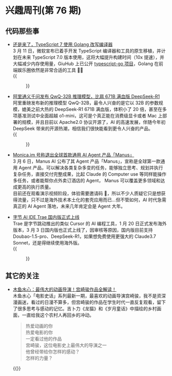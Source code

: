 # 兴趣周刊(第 76 期)


<!--more-->

## 代码那些事
* [还是来了，TypeScript 7 使用 Golang 改写编译器](https://devblogs.microsoft.com/typescript/typescript-native-port/)  
3 月 11 日，微软宣布已着手开发 TypeScript 编译器和工具的原生移植，并计划在未来 TypeScript 7.0 版本使用，这将大幅提升构建时间（10x 提速），并大幅减少内存使用量，GiuHub 上已公开 [typescript-go 项目](https://github.com/microsoft/typescript-go)，Golang 在前端娱乐圈依然是非常合适的工具 👍🏻  
{{<figure src="https://jiangbao-1258001083.cos.ap-shanghai.myqcloud.com/tsc-go.jpg">}}  

* [阿里通义千问发布 QwQ-32B 推理模型，比肩 671B 满血版 DeepSeek-R1](https://huggingface.co/Qwen/QwQ-32B)  
阿里重磅发布新的推理模型 QwQ-32B，最令人兴奋的是它以 32B 的参数规模，媲美之前大热的 DeepSeek-R1 671B 满血版，体积小了 20 倍，甚至在多项基准测试中全面超越 o1-mini，这可是个真正能在消费级显卡或者 Mac 上部署的规模，并且目前以 Apache2.0 协议开源了，AI 的高速发展，伴随今年初 DeepSeek 带来的开源热潮，相信我们很快能看到更令人兴奋的产品。  
{{<figure src="https://jiangbao-1258001083.cos.ap-shanghai.myqcloud.com/qwq32b-benchmark.jpg">}}

* [Monica.im 号称退出全球首款通用 AI Agent 产品「Manus」](https://manus.im/)  
3 月 6 日，Manus AI 公布了其 Agent 产品「Manus」，宣称是全球第一款通用 Agent 产品，可以解决各类复杂多变的任务，能够独立思考、规划并执行复杂任务，直接交付完整成果，比起 Claude 的 Computer use 等同样能操作多任务，或者能帮你点外卖订酒店的 Agent， Manus 可以覆盖更多领域和达成更高的执行质量。  
目前还在观看演示视频阶段，体验需要邀请码 🐶，所以不少人质疑它只是想获得流量，只不过是海外技术本土化的套壳应用而已...但不管如何，AI 时代急需真正的 AI Agent 落地，未来几年肯定会是 Agent 大年。

* [字节 AI IDE Trae 国内版正式上线](https://www.trae.ai/?utm_source=ads&utm_medium=gg_sem&utm_campaign=22305834385&gad_source=1&gclid=Cj0KCQjwkN--BhDkARIsAD_mnIrv4ktDlbkvDIlceqE0zR6jSTTrgTOfTYZyY9nlTN9X1yff9iRPuZMaAjGFEALw_wcB)  
Trae 是字节跳动推出的类似 Cursor 的 AI 编程工具，1 月 20 日正式发布海外版本，3 月 3 日国内版也正式上线了，因审核等原因，国内版目前支持 Doubao-1.5-pro、DeepSeek-R1，如果想免费使用更强大的 Claude3.7 Sonnet，还是得继续使用海外版。  
{{<figure src="https://jiangbao-1258001083.cos.ap-shanghai.myqcloud.com/trae.png">}}

## 其它的关注
* [木鱼水心：最伟大的动画导演！宫崎骏作品全解读！](https://www.bilibili.com/video/BV1iaXXYjEVS/?spm_id_from=333.1007.top_right_bar_window_history.content.click&vd_source=70b0b39bfddd3071c199c6024bd4563d)  
木鱼水心「电影史话」系列最新一期，最喜欢的动画导演宫崎骏，我不是资深漫画迷，看过的日漫不算多，但宫崎骏的作品在学生时代一直反复观看，留下了很多思考与感动的记忆。吉卜力《龙猫》和《岁月童话》中描绘的乡村画面，一直给我这个农村人再回乡的冲动。  
  > 热爱动画的你  
  > 热爱电影的你  
  > 一定看过他的作品  
  > 宫崎骏，这位电影史上最伟大的导演之一  
  > 他曾经带给你怎样的感动？  
  > 怎样的力量？

  {{<bilibili id=BV1iaXXYjEVS >}}
